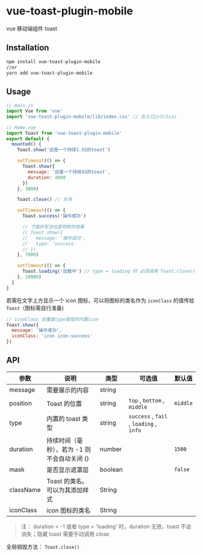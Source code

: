 # vue-toast-plugin-mobile

vue 移动端组件 toast

## Installation

```bash
npm install vue-toast-plugin-mobile
//or
yarn add vue-toast-plugin-mobile
```

## Usage

```js
// main.js
import Vue from 'vue'
import 'vue-toast-plugin-mobile/lib/index.css' // 在入口js引入css

// Home.vue
import Toast from 'vue-toast-plugin-mobile'
export default {
  mounted() {
    Toast.show('这是一个持续1.5S的toast')

    setTimeout(() => {
      Toast.show({
        message: '这是一个持续4S的toast',
        duration: 4000
      })
    }, 3000)

    Toast.close() // 关闭

    setTimeout(() => {
      Toast.success('操作成功')

      // 下面的写法也是同样的效果
      // Toast.show({
      //   message: '操作成功',
      //   type: 'success'
      // })
    }, 7000)

    setTimeout(() => {
      Toast.loading('加载中') // type = loading 时 必须调用 Toast.close() 方法关闭， deration 参数失效
    }, 10000)
  }
}
```

若需在文字上方显示一个 icon 图标，可以将图标的类名作为 `iconClass` 的值传给 `Toast`（图标需自行准备)

```js
// iconClass 会覆盖type类型的内置icon
Toast.show({
  message: '操作成功',
  iconClass: 'icon icon-success'
})
```

## API

| 参数      | 说明                                        | 类型    | 可选值                                  | 默认值   |
| --------- | ------------------------------------------- | ------- | --------------------------------------- | -------- |
| message   | 需要展示的内容                              | string  |                                         |          |
| position  | Toast 的位置                                | string  | `top` , `bottom` , `middle`             | `middle` |
| type      | 内置的 toast 类型                           | string  | `success` , `fail` , `loading` , `info` |          |
| duration  | 持续时间（毫秒），若为 -1 则不会自动关闭 () | number  |                                         | `1500`   |
| mask      | 是否显示遮罩层                              | boolean |                                         | `false`  |
| className | Toast 的类名。可以为其添加样式              | String  |                                         |          |
| iconClass | icon 图标的类名                             | String  |                                         |          |

> 注： duration = -1 或者 type = 'loading' 时，duration 无效，toast 不会消失；隐藏 toast 需要手动调用 close

全局销毁方法：
`Toast.close()`
